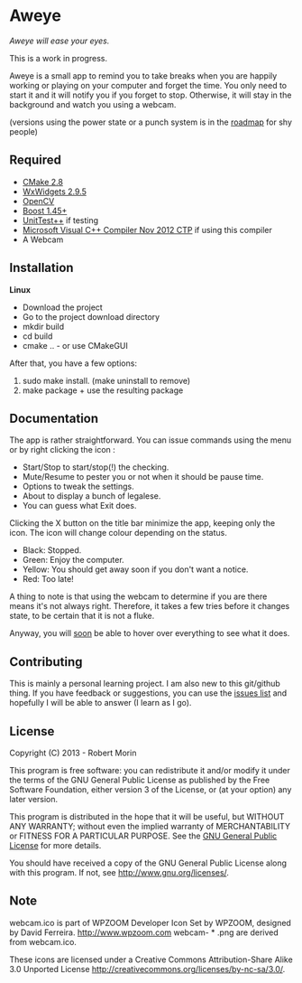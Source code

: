 **Aweye**
================================

*Aweye will ease your eyes.*

This is a work in progress.

Aweye is a small app to remind you to take breaks when you are happily
working or playing on your computer and forget the time. You only need
to start it and it will notify you if you forget to stop. Otherwise, it
will stay in the background and watch you using a webcam.

(versions using the power state or a punch system is in the [roadmap](github.com/tin-mob/aweye/issues)
for shy people)

Required
-------------------------

*	[CMake 2.8](http://www.cmake.org/)
*	[WxWidgets 2.9.5](http://www.wxwidgets.org/)
*	[OpenCV](http://opencv.org/)
*	[Boost 1.45+](http://www.boost.org/)
*	[UnitTest++](http://unittest-cpp.sourceforge.net/) if testing
*	[Microsoft Visual C++ Compiler Nov 2012 CTP](http://www.microsoft.com/en-ca/download/details.aspx?id=35515) if using this compiler
*	A Webcam

Installation
-------------------------

**Linux**

*	Download the project
*	Go to the project download directory
*	mkdir build
*	cd build
*	cmake .. - or use CMakeGUI

After that, you have a few options:

1.	sudo make install. (make uninstall to remove)
2.	make package + use the resulting package

Documentation
-------------------------

The app is rather straightforward.  You can issue commands using the
menu or by right clicking the icon :

*	Start/Stop to start/stop(!) the checking.
*	Mute/Resume to pester you or not when it should be pause time.
*	Options to tweak the settings.
*	About to display a bunch of legalese.
*	You can guess what Exit does.

Clicking the X button on the title bar minimize the app, keeping only
the icon. The icon will change colour depending on the status.

*	Black: Stopped.
*	Green: Enjoy the computer.
*	Yellow: You should get away soon if you don't want a notice.
*	Red: Too late!

A thing to note is that using the webcam to determine if you are
there means it's not always right. Therefore, it takes a few tries before
it changes state, to be certain that it is not a fluke.

Anyway, you will [soon](github.com/tin-mob/aweye/issues) be able to
hover over everything to see what it does.

Contributing
-------------------------

This is mainly a personal learning project. I am also new to this
git/github thing. If you have feedback or suggestions, you can use the
[issues list](github.com/tin-mob/aweye/issues) and hopefully I will be able to answer (I learn as I go).

License
-------------------------

Copyright (C) 2013 - Robert Morin

This program is free software: you can redistribute it and/or modify it
under the terms of the GNU General Public License as published by the
Free Software Foundation, either version 3 of the License, or
(at your option) any later version.

This program is distributed in the hope that it will be useful, but
WITHOUT ANY WARRANTY; without even the implied warranty of
MERCHANTABILITY or FITNESS FOR A PARTICULAR PURPOSE.  See the
[GNU General Public License](COPYING.txt) for more details.

You should have received a copy of the GNU General Public License
along with this program.  If not, see <http://www.gnu.org/licenses/>.


Note
-------------------------

webcam.ico is part of WPZOOM Developer Icon Set by WPZOOM,
designed by David Ferreira. <http://www.wpzoom.com>
webcam- * .png are derived from webcam.ico.

These icons are licensed under a Creative Commons Attribution-Share Alike
3.0 Unported License <http://creativecommons.org/licenses/by-nc-sa/3.0/>.
